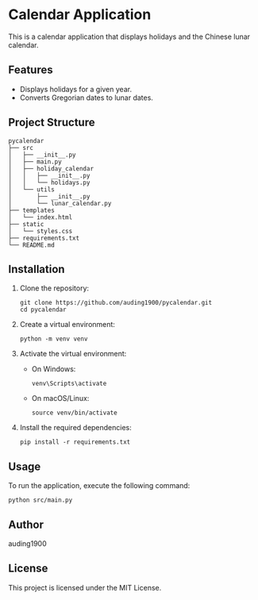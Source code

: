 # Calendar Application

This is a calendar application that displays holidays and the Chinese lunar calendar.

## Features

- Displays holidays for a given year.
- Converts Gregorian dates to lunar dates.

## Project Structure

```
pycalendar
├── src
│   ├── __init__.py
│   ├── main.py
│   ├── holiday_calendar
│   │   ├── __init__.py
│   │   └── holidays.py
│   └── utils
│       ├── __init__.py
│       └── lunar_calendar.py
├── templates
│   └── index.html
├── static
│   └── styles.css
├── requirements.txt
└── README.md
```

## Installation

1. Clone the repository:
   ```
   git clone https://github.com/auding1900/pycalendar.git
   cd pycalendar
   ```

2. Create a virtual environment:
   ```
   python -m venv venv
   ```

3. Activate the virtual environment:
   - On Windows:
     ```
     venv\Scripts\activate
     ```
   - On macOS/Linux:
     ```
     source venv/bin/activate
     ```

4. Install the required dependencies:
   ```
   pip install -r requirements.txt
   ```

## Usage

To run the application, execute the following command:
```
python src/main.py
```

## Author

auding1900

## License

This project is licensed under the MIT License.
